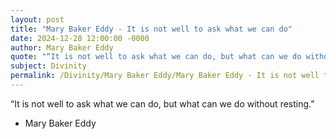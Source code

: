 ```yaml
---
layout: post
title: "Mary Baker Eddy - It is not well to ask what we can do"
date: 2024-12-28 12:00:00 -0000
author: Mary Baker Eddy
quote: "“It is not well to ask what we can do, but what can we do without resting.”"
subject: Divinity
permalink: /Divinity/Mary Baker Eddy/Mary Baker Eddy - It is not well to ask what we can do
---
```


“It is not well to ask what we can do, but what can we do without resting.”

- Mary Baker Eddy
